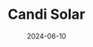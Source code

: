 ---  
layout: startup_page  
title: "Candi Solar"  
id: "candi.solar"  
permalink: "/candisolarcandi.solar06102024/"  
website: "https://www.candi.solar/"  
funding_round: "Series C"  
funding_amount: "$38M"  
investors: "Norfund, Kyuden International, STOA"  
about: "Candi Solar is a Swiss clean energy company focusing on providing rooftop solar solutions for businesses. They have projects across India and South Africa and offer solutions to companies such as Airtel and Jindal Saw. The company aims to further expand its business solar projects and strategic hiring."  
markets: "Clean Energy, Solar Energy"  
hq: "Zurich, Switzerland"  
founded_year: "2018"  
linkedin: "https://www.linkedin.com/company/candi-solar"  
twitter: "https://twitter.com/CandiSolar"  
instagram: ""  
facebook: "https://www.facebook.com/Candi-Solar-362379834460400"  
crunchbase: "https://www.crunchbase.com/organization/candi"  
pitchbook: "https://pitchbook.com/profiles/company/229536-64"  

date_display: "10-Jun-2024"  
date: "2024-06-10"

# SEO Optimization  
meta_title: "Candi Solar - Series C Funding ($38M)"  
meta_description: "Candi Solar, Candi Solar is a Swiss clean energy company focusing on providing rooftop solar solutions for businesses. They have projects across India and South Af..."  
meta_keywords: "Candi Solar, Clean Energy, Solar Energy, Series C funding"  
canonical_url: "https://startup.projectstartups.com/candisolarcandi.solar06102024/"  
---